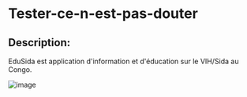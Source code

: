 # Tester-ce-n-est-pas-douter

## Description:
EduSida est application d'information et d'éducation sur le VIH/Sida au Congo.

![image](https://user-images.githubusercontent.com/57661841/205142204-9dd7bd41-f15f-4eca-ad96-ee2dff07ff40.png)

